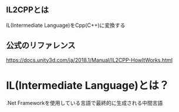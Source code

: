 ## IL2CPPとは

IL(Intermediate Language)をCpp(C++)に変換する

## 公式のリファレンス

https://docs.unity3d.com/ja/2018.1/Manual/IL2CPP-HowItWorks.html

# IL(Intermediate Language)とは？

.Net Frameworkを使用している言語で最終的に生成される中間言語

